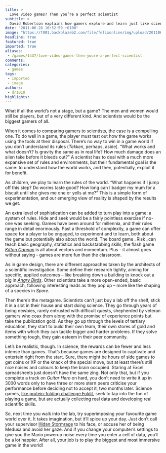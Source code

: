 ```yaml
---
title: >
  Love video games? Then you’re a perfect scientist
subtitle: >
  David Robertson explains how gamers explore and learn just like scientists
date: "2011-06-28 10:52:59 +0100"
image: "https://f001.backblazeb2.com/file/felixonline/img/upload/201106281153-felix-103902v1.jpg"
headline: true
featured: true
imported: true
aliases:
 - /games/1437/love-video-games-then-youre-a-perfect-scientist
comments:
categories:
 - games
tags:
 - imported
 - image
authors:
 - dr1010
highlights:
---
```


What if all the world’s not a stage, but a game? The men and women would still be players, but of a very different kind. And scientists would be the biggest gamers of all.

When it comes to comparing gamers to scientists, the case is a compelling one. To do well in a game, the player must test out how the game works using the tools at their disposal. There’s no way to win in a game world if you don’t understand its rules (_Tekken_, perhaps, aside). “What works and what doesn’t? Is gravity the same as in real life? How much damage does an alien take before it bleeds out?” A scientist has to deal with a much more expansive set of rules and environments, but their fundamental goal is the same: to understand how the world works, and then, potentially, exploit it for benefit.

As children, we play to learn the rules of the world. “What happens if I jump off this step? Do worms taste good? How long can I badger my mum for a biscuit until she gives me one or yells at me?” This is a simple form of experimentation, and our emerging view of reality is shaped by the results we get.

An extra level of sophistication can be added to turn play into a game: a system of rules. Hide and seek would be a fairly pointless exercise if no-one was seeking. Games have been around for millennia, and their rules range in detail enormously. Past a threshold of complexity, a game can offer space for a player to be engaged, to experiment and to learn, both about the game but potentially also about the world. The board game _Risk _can teach basic geography, statistics and backstabbing skills; the flash game [_Kitten Cannon_](http://www.burststudio.com/kitten.html) is all about vectors and momentum. Plus - it almost goes without saying - games are more fun than the classroom.

As in game design, there are different approaches taken by the architects of a scientific investigation. Some define their research tightly, aiming for specific, applied outcomes – like breaking down a building to knock out a pig in _[Angry Birds](http://www.angrybirdsriogame.com/play/angry-birds-online/)_. Other scientists take a more open-ended, basic approach, following interesting leads as they pop up – more like the shaping of a species in _Spore_.

Then there’s the metagame. Scientists can’t just buy a lab off the shelf, stick it in a slot in their house and start doing science. They go through years of being newbies, rarely entrusted with difficult quests, shepherded by veteran gamers who coax them along with the promise of experience points but take the publication gold. As they go up through the levels of tertiary education, they start to build their own team, their own stores of gold and items with which they can tackle bigger and harder problems. If they solve something tough, they gain esteem in their peer community.

Let’s be realistic, though. In science, the rewards can be fewer and less intense than games. That’s because games are designed to captivate and entertain right from the start. Sure, there might be hours of side games to get coins or XP or the knack of the special move, but at least there’s still nice noises and colours to keep the brain occupied. Staring at Excel spreadsheets just doesn’t have the same zing. Not only that, but if you complete a track on _Guitar Hero_ on hard, you don’t need to write it up in 3000 words only to have three or more stern peers criticise your performance before deciding not to accept it, two months later. Science games, [like protein-folding challenge Foldit](http://fold.it/portal/), seek to tap into the fun of playing a game, but are actually collecting real data and developing real scientific skills.

So, next time you walk into the lab, try superimposing your favourite game world over it. It takes imagination, but it’ll spice up your day. Just don’t call your supervisor [Illidan Stormrage](http://www.wowwiki.com/Illidan_Stormrage) to his face, or accuse her of being Medusa and avoid her gaze. And if you change your computer’s settings to give you the Mario powerup noise every time you enter a cell of data, you’ll be a lot happier. After all, your job is to play the biggest and most immersive game in the world!
